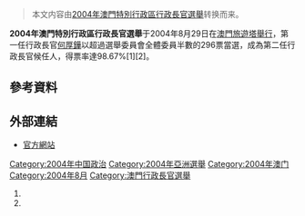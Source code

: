 > 本文内容由[2004年澳門特別行政區行政長官選舉](https://zh.wikipedia.org/wiki/2004年澳門特別行政區行政長官選舉)转换而来。


**2004年澳門特別行政區行政長官選舉**于2004年8月29日在[澳門旅遊塔舉行](https://zh.wikipedia.org/wiki/澳門旅遊塔 "wikilink")，第一任行政長官[何厚鏵](../Page/何厚鏵.md "wikilink")以超過選舉委員會全體委員半數的296票當選，成為第二任行政長官候任人，得票率達98.67%\[1\]\[2\]。

## 參考資料

## 外部連結

  - [官方網站](http://www.ece.gov.mo/zh_tw/intro.html)

[Category:2004年中国政治](https://zh.wikipedia.org/wiki/Category:2004年中国政治 "wikilink") [Category:2004年亞洲選舉](https://zh.wikipedia.org/wiki/Category:2004年亞洲選舉 "wikilink") [Category:2004年澳门](https://zh.wikipedia.org/wiki/Category:2004年澳门 "wikilink") [Category:2004年8月](https://zh.wikipedia.org/wiki/Category:2004年8月 "wikilink") [Category:澳門行政長官選舉](https://zh.wikipedia.org/wiki/Category:澳門行政長官選舉 "wikilink")

1.
2.
